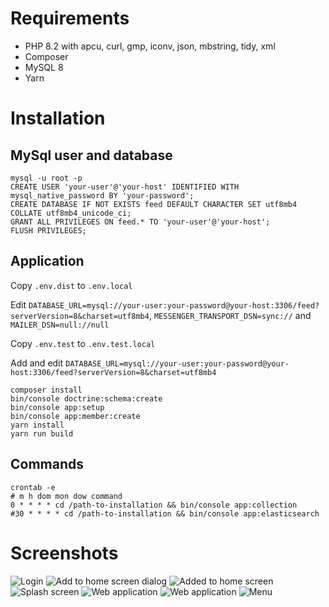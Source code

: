 # Requirements

- PHP 8.2 with apcu, curl, gmp, iconv, json, mbstring, tidy, xml
- Composer
- MySQL 8
- Yarn

# Installation

## MySql user and database

```
mysql -u root -p
CREATE USER 'your-user'@'your-host' IDENTIFIED WITH mysql_native_password BY 'your-password';
CREATE DATABASE IF NOT EXISTS feed DEFAULT CHARACTER SET utf8mb4 COLLATE utf8mb4_unicode_ci;
GRANT ALL PRIVILEGES ON feed.* TO 'your-user'@'your-host';
FLUSH PRIVILEGES;
```

## Application

Copy ```.env.dist``` to ```.env.local```

Edit ```DATABASE_URL=mysql://your-user:your-password@your-host:3306/feed?serverVersion=8&charset=utf8mb4```, ```MESSENGER_TRANSPORT_DSN=sync://``` and ```MAILER_DSN=null://null```

Copy ```.env.test``` to ```.env.test.local```

Add and edit ```DATABASE_URL=mysql://your-user:your-password@your-host:3306/feed?serverVersion=8&charset=utf8mb4```

```
composer install
bin/console doctrine:schema:create
bin/console app:setup
bin/console app:member:create
yarn install
yarn run build
```

## Commands

```
crontab -e
# m h dom mon dow command
0 * * * * cd /path-to-installation && bin/console app:collection
#30 * * * * cd /path-to-installation && bin/console app:elasticsearch
```

# Screenshots

![Login](public/screenshots/Screenshot_20170108-101851.png)
![Add to home screen dialog](public/screenshots/Screenshot_20170108-102110.png)
![Added to home screen](public/screenshots/Screenshot_20170108-102131.png)
![Splash screen](public/screenshots/Screenshot_20170108-102139.png)
![Web application](public/screenshots/Screenshot_20170108-102154.png)
![Web application](public/screenshots/Screenshot_20170108-102209.png)
![Menu](public/screenshots/Screenshot_20170108-103142.png)
